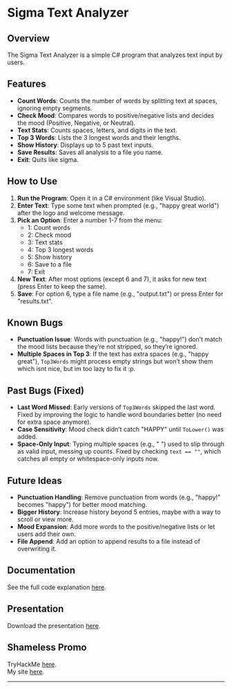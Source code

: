 
# Sigma Text Analyzer

## Overview
The Sigma Text Analyzer is a simple C# program that analyzes text input by users.

## Features
- **Count Words**: Counts the number of words by splitting text at spaces, ignoring empty segments.
- **Check Mood**: Compares words to positive/negative lists and decides the mood (Positive, Negative, or Neutral).
- **Text Stats**: Counts spaces, letters, and digits in the text.
- **Top 3 Words**: Lists the 3 longest words and their lengths.
- **Show History**: Displays up to 5 past text inputs.
- **Save Results**: Saves all analysis to a file you name.
- **Exit**: Quits like sigma.

## How to Use
1. **Run the Program**: Open it in a C# environment (like Visual Studio).
2. **Enter Text**: Type some text when prompted (e.g., "happy great world") after the logo and welcome message.
3. **Pick an Option**: Enter a number 1-7 from the menu:
   - 1: Count words
   - 2: Check mood
   - 3: Text stats
   - 4: Top 3 longest words
   - 5: Show history
   - 6: Save to a file
   - 7: Exit
4. **New Text**: After most options (except 6 and 7), it asks for new text (press Enter to keep the same).
5. **Save**: For option 6, type a file name (e.g., "output.txt") or press Enter for "results.txt".

## Known Bugs
- **Punctuation Issue**: Words with punctuation (e.g., "happy!") don’t match the mood lists because they’re not stripped, so they’re ignored.
- **Multiple Spaces in Top 3**: If the text has extra spaces (e.g., "happy   great"), `Top3Words` might process empty strings but won’t show them which isnt nice, but im too lazy to fix it :p.

## Past Bugs (Fixed)
- **Last Word Missed**: Early versions of `Top3Words` skipped the last word. Fixed by improving the logic to handle word boundaries better (no need for extra space anymore).
- **Case Sensitivity**: Mood check didn’t catch "HAPPY" until `ToLower()` was added.
- **Space-Only Input**: Typing multiple spaces (e.g., "   ") used to slip through as valid input, messing up counts. Fixed by checking `text == ""`, which catches all empty or whitespace-only inputs now.

## Future Ideas
- **Punctuation Handling**: Remove punctuation from words (e.g., "happy!" becomes "happy") for better mood matching.
- **Bigger History**: Increase history beyond 5 entries, maybe with a way to scroll or view more.
- **Mood Expansion**: Add more words to the positive/negative lists or let users add their own.
- **File Append**: Add an option to append results to a file instead of overwriting it.

## Documentation
See the full code explanation [here](https://gist.github.com/so1icitx/6ca1656c37528ee07a131f70b8d072a4).  

## Presentation
Download the presentation [here](https://www.mediafire.com/file/7d0rt6wrcs4c1l3/bmlnZ2FuaWdnYW5pZ2dh.pptx/file).  

## Shameless Promo
TryHackMe [here](https://tryhackme.com/p/so1icitx).  
My site [here](https://so1icitx.cfd/).

---
